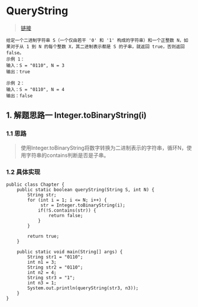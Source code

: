 # QueryString
> [链接](https://leetcode-cn.com/problems/binary-string-with-substrings-representing-1-to-n/)
```
给定一个二进制字符串 S（一个仅由若干 '0' 和 '1' 构成的字符串）和一个正整数 N，如果对于从 1 到 N 的每个整数 X，其二进制表示都是 S 的子串，就返回 true，否则返回 false。
示例 1：
输入：S = "0110", N = 3
输出：true

示例 2：
输入：S = "0110", N = 4
输出：false
```
## 1. 解题思路一 Integer.toBinaryString(i) 
### 1.1 思路
> 使用Integer.toBinaryString将数字转换为二进制表示的字符串，循环N，使用字符串的contains判断是否是子串。
### 1.2 具体实现
```
public class Chapter {
    public static boolean queryString(String S, int N) {
        String str;
        for (int i = 1; i <= N; i++) {
             str = Integer.toBinaryString(i);
            if(!S.contains(str)) {
                return false;
            }
        }

        return true;
    }

    public static void main(String[] args) {
        String str1 = "0110";
        int n1 = 3;
        String str2 = "0110";
        int n2 = 4;
        String str3 = "1";
        int n3 = 1;
        System.out.println(queryString(str3, n3));
    }
}
```